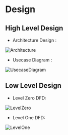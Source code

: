 # Design

## High Level Design 
* Architecture Design :

![Architecture](https://github.com/arpithakori/LTTS-mini-project/blob/main/2_Design/architecture1.png)

* Usecase Diagram :

![UsecaseDiagram](https://github.com/arpithakori/LTTS-mini-project/blob/main/2_Design/usecase.png)

## Low Level Design 

* Level Zero DFD:
  
![LevelZero](https://github.com/arpithakori/LTTS-mini-project/blob/main/2_Design/levelzero.png)

* Level One DFD:
  
![LevelOne](https://github.com/arpithakori/LTTS-mini-project/blob/main/2_Design/levelone.png)